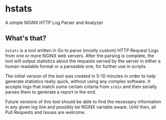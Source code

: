 # hstats
A simple NGiNX HTTP Log Parser and Analyzer

## What's that?
`hstats` is a tool written in Go to parse (mostly custom) HTTP Request
Logs from one or more NGiNX web servers. After the parsing is complete,
the tool will output statistics about the requests served by the server
in either a human readable format or a parseable one, for further use in
scripts.

The initial version of the tool was created in 5-10 minutes in order to
help generate statistics really quick, without using any complex software.
It accepts logs that match some certain criteria from `stdin` and then
serially parses them to generate a report in the end.

Future versions of this tool should be able to find the necessary information
in any given log line and possibly be NGiNX variable aware. Until then,
all Pull Requests and Issues are welcome.
